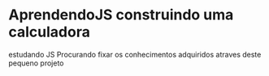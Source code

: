 # AprendendoJS construindo uma calculadora
estudando JS
Procurando fixar os conhecimentos adquiridos atraves deste pequeno projeto
